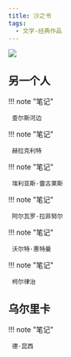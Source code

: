 ```yaml
---
title: 沙之书
tags:
  - 文学-经典作品
---
```


![](https://cdn.weread.qq.com/weread/cover/25/YueWen_934377/s_YueWen_934377.jpg)


## 另一个人




!!! note "笔记"

	 查尔斯河边 


!!! note "笔记"

	 赫拉克利特 


!!! note "笔记"

	 埃利亚斯·雷古莱斯 


!!! note "笔记"

	 阿尔瓦罗·拉菲努尔 


!!! note "笔记"

	 沃尔特·惠特曼 


!!! note "笔记"

	 柯尔律治 


## 乌尔里卡




!!! note "笔记"

	 德·昆西 

